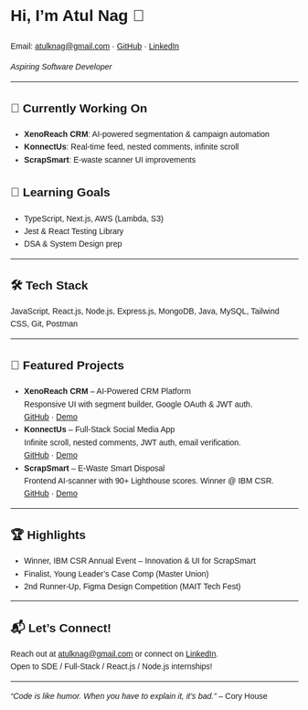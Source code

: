 <div style="max-width: 800px; margin: auto; font-family: sans-serif; line-height: 1.6;">
  <h1>Hi, I’m Atul Nag 👋</h1>
  <p>Email: <a href="mailto:atulknag@gmail.com">atulknag@gmail.com</a> · 
     <a href="https://github.com/atul-10-01">GitHub</a> · 
     <a href="https://linkedin.com/in/atul-nag-935233303/">LinkedIn</a></p>
  <p><em>Aspiring Software Developer</em></p>

  <hr />

  <h2>🌱 Currently Working On</h2>
  <ul>
    <li><strong>XenoReach CRM</strong>: AI‑powered segmentation & campaign automation</li>
    <li><strong>KonnectUs</strong>: Real‑time feed, nested comments, infinite scroll</li>
    <li><strong>ScrapSmart</strong>: E‑waste scanner UI improvements</li>
  </ul>

  <h2>🎯 Learning Goals</h2>
  <ul>
    <li>TypeScript, Next.js, AWS (Lambda, S3)</li>
    <li>Jest & React Testing Library</li>
    <li>DSA & System Design prep</li>
  </ul>

  <hr />

  <h2>🛠 Tech Stack</h2>
  <p>JavaScript, React.js, Node.js, Express.js, MongoDB, Java, MySQL, Tailwind CSS, Git, Postman</p>

  <hr />

  <h2>🚀 Featured Projects</h2>
  <ul>
    <li>
      <strong>XenoReach CRM</strong> – AI-Powered CRM Platform<br/>
      Responsive UI with segment builder, Google OAuth & JWT auth.<br/>
      <a href="https://github.com/atul-10-01/XenoReach-CRM">GitHub</a> · 
      <a href="https://xeno-reach-crm.vercel.app">Demo</a>
    </li>
    <li>
      <strong>KonnectUs</strong> – Full-Stack Social Media App<br/>
      Infinite scroll, nested comments, JWT auth, email verification.<br/>
      <a href="https://github.com/atul-10-01/KonnectUs">GitHub</a> · 
      <a href="https://konnect-us-theta.vercel.app/">Demo</a>
    </li>
    <li>
      <strong>ScrapSmart</strong> – E‑Waste Smart Disposal<br/>
      Frontend AI-scanner with 90+ Lighthouse scores. Winner @ IBM CSR.<br/>
      <a href="https://github.com/atul-10-01/ScrapSmart">GitHub</a> · 
      <a href="https://scrap-smart.vercel.app">Demo</a>
    </li>
  </ul>

  <hr />

  <h2>🏆 Highlights</h2>
  <ul>
    <li>Winner, IBM CSR Annual Event – Innovation & UI for ScrapSmart</li>
    <li>Finalist, Young Leader’s Case Comp (Master Union)</li>
    <li>2nd Runner‑Up, Figma Design Competition (MAIT Tech Fest)</li>
  </ul>

  <hr />

  <h2>📬 Let’s Connect!</h2>
  <p>
    Reach out at <a href="mailto:atulknag@gmail.com">atulknag@gmail.com</a> or connect on 
    <a href="https://linkedin.com/in/atul-nag-935233303/">LinkedIn</a>.<br />
    Open to SDE / Full‑Stack / React.js / Node.js internships!
  </p>

  <hr />

  <p><em>“Code is like humor. When you have to explain it, it’s bad.”</em> – Cory House</p>
</div>
